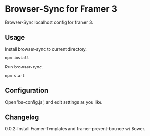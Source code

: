 # Browser-Sync for Framer 3

Browser-Sync localhost config for framer 3.

## Usage

Install browser-sync to current directory.

	npm install

Run browser-sync.

	npm start

## Configuration

Open 'bs-config.js', and edit settings as you like.

## Changelog

0.0.2: Install Framer-Templates and framer-prevent-bounce w/ Bower.
